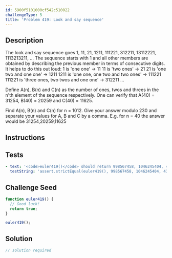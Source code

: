 ```yaml
---
id: 5900f5101000cf542c510022
challengeType: 5
title: 'Problem 419: Look and say sequence'
---
```


## Description
<section id='description'>
The look and say sequence goes 1, 11, 21, 1211, 111221, 312211, 13112221, 1113213211, ...
The sequence starts with 1 and all other members are obtained by describing the previous member in terms of consecutive digits.
It helps to do this out loud:
1 is 'one one' → 11
11 is 'two ones' → 21
21 is 'one two and one one' → 1211 
1211 is 'one one, one two and two ones' → 111221
111221 is 'three ones, two twos and one one' → 312211
...


Define A(n), B(n) and C(n) as the number of ones, twos and threes in the n'th element of the sequence respectively.
One can verify that A(40) = 31254, B(40) = 20259 and C(40) = 11625.


Find A(n), B(n) and C(n) for n = 1012. 
Give your answer modulo 230 and separate your values for A, B and C by a comma. 
E.g. for n = 40 the answer would be 31254,20259,11625
</section>

## Instructions
<section id='instructions'>

</section>

## Tests
<section id='tests'>

```yml
- text: '<code>euler419()</code> should return 998567458, 1046245404, 43363922.'
  testString: 'assert.strictEqual(euler419(), 998567458, 1046245404, 43363922, ''<code>euler419()</code> should return 998567458, 1046245404, 43363922.'');'

```

</section>

## Challenge Seed
<section id='challengeSeed'>

<div id='js-seed'>

```js
function euler419() {
  // Good luck!
  return true;
}

euler419();
```

</div>



</section>

## Solution
<section id='solution'>

```js
// solution required
```
</section>
